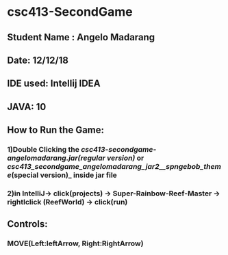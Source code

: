 # csc413-SecondGame

## Student Name : Angelo Madarang
## Date: 12/12/18
## IDE used: Intellij IDEA
## JAVA: 10

## How to Run the Game:

### 1)Double Clicking the _csc413-secondgame-angelomadarang.jar(regular version)_ or _csc413_secondgame_angelomadarang_jar2__spngebob_theme_(special version)_ inside jar file 

### 2)in IntelliJ-> click(projects) -> Super-Rainbow-Reef-Master -> rightlclick (ReefWorld) -> click(run) 
                       
## Controls:

### MOVE(Left:leftArrow, Right:RightArrow)



